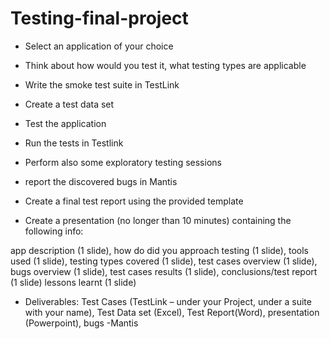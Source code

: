 # Testing-final-project

- Select an application of your choice

- Think about how would you test it, what testing types are applicable

- Write the smoke test suite in TestLink

- Create a test data set

- Test the application

- Run the tests in Testlink

- Perform also some exploratory testing sessions

- report the discovered bugs in Mantis

- Create a final test report using the provided template

- Create a presentation (no longer than 10 minutes) containing the following info: 

app description (1 slide), 
how do did you approach testing (1 slide), 
tools used (1 slide), 
testing types covered (1 slide), 
test cases overview (1 slide), 
bugs overview (1 slide), 
test cases results (1 slide), 
conclusions/test report (1 slide)
lessons learnt (1 slide)
- Deliverables: Test Cases (TestLink – under your Project, under a suite with your name), Test Data set (Excel), Test Report(Word), presentation (Powerpoint), bugs -Mantis
